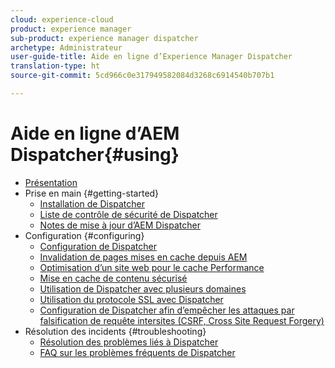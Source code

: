 ```yaml
---
cloud: experience-cloud
product: experience manager
sub-product: experience manager dispatcher
archetype: Administrateur
user-guide-title: Aide en ligne d’Experience Manager Dispatcher
translation-type: ht
source-git-commit: 5cd966c0e317949582084d3268c6914540b707b1

---
```



# Aide en ligne d’AEM Dispatcher{#using}

+ [Présentation](dispatcher.md)
+ Prise en main {#getting-started}
   + [Installation de Dispatcher](dispatcher-install.md)
   + [Liste de contrôle de sécurité de Dispatcher](security-checklist.md)
   + [Notes de mise à jour d’AEM Dispatcher](release-notes.md)
+ Configuration {#configuring}
   + [Configuration de Dispatcher](dispatcher-configuration.md)
   + [Invalidation de pages mises en cache depuis AEM](page-invalidate.md)
   + [Optimisation d’un site web pour le cache Performance](https://helpx.adobe.com/fr/experience-manager/6-4/sites/deploying/using/configuring-performance.html)
   + [Mise en cache de contenu sécurisé](permissions-cache.md)
   + [Utilisation de Dispatcher avec plusieurs domaines ](dispatcher-domains.md)
   + [Utilisation du protocole SSL avec Dispatcher](dispatcher-ssl.md)
   + [Configuration de Dispatcher afin d’empêcher les attaques par falsification de requête intersites (CSRF, Cross Site Request Forgery)](configuring-dispatcher-to-prevent-csrf.md)
+ Résolution des incidents {#troubleshooting}
   + [Résolution des problèmes liés à Dispatcher](dispatcher-troubleshooting.md)
   + [FAQ sur les problèmes fréquents de Dispatcher](dispatcher-faq.md)
